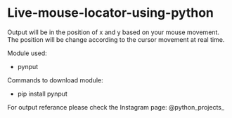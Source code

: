 # Live-mouse-locator-using-python
Output will be in the position of x and y based on your mouse movement.
The position will be change according to the cursor movement at real time.

Module used:
  - pynput
  
Commands to download module:
  - pip install pynput
  
For output referance please check the Instagram page: @python_projects_
